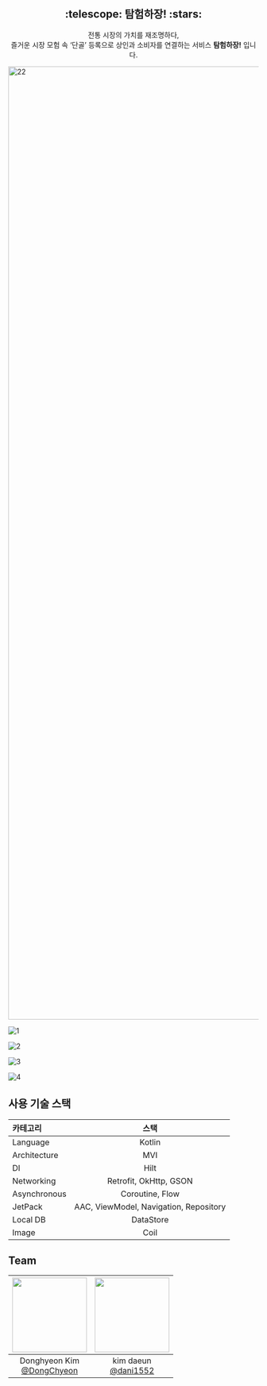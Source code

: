 <h2 align = "center">:telescope: 탐험하장! :stars:</h2>
<p align = "center">전통 시장의 가치를 재조명하다, <br>즐거운 시장 모험 속 ‘단골’ 등록으로 상인과 소비자를 연결하는 서비스 <b>탐험하장!</b> 입니다.</p>

<img width="1920" alt="22" src="https://github.com/goormthon-Univ/2024_BEOTKKOTTHON_TEAM_16_FE/assets/150661115/3f35aa34-5c32-4d4c-849b-0c98e456c4fc">

![1](https://github.com/dani1552/2024_BEOTKKOTTHON_TEAM_16_FE/assets/150661115/faea88cc-b1bc-4736-84ad-826a40d1d41e)

![2](https://github.com/dani1552/2024_BEOTKKOTTHON_TEAM_16_FE/assets/150661115/e563ad60-6d31-4387-a970-11b3a2f34bab)

![3](https://github.com/dani1552/2024_BEOTKKOTTHON_TEAM_16_FE/assets/150661115/a27f080d-48c6-45e7-9ea9-55d6f5ac68f8)

![4](https://github.com/dani1552/2024_BEOTKKOTTHON_TEAM_16_FE/assets/150661115/3e3db6a4-99e9-4576-ba5f-f2ec18595654)

<h2>사용 기술 스택</h2>

| 카테고리 | 스택 |
|:----------|:----------:|
| Language | Kotlin |
| Architecture | MVI |
| DI | Hilt |
| Networking | Retrofit, OkHttp, GSON |
| Asynchronous | Coroutine, Flow |
| JetPack | AAC, ViewModel, Navigation, Repository |
| Local DB | DataStore |
| Image | Coil |

## Team
|<img src="https://avatars.githubusercontent.com/u/64844115?v=4" width="150" height="150"/>|<img src="https://avatars.githubusercontent.com/u/150661115?v=4" width="150" height="150"/>|
|:-:|:-:|
|Donghyeon Kim<br/>[@DongChyeon](https://github.com/DongChyeon)|kim daeun<br/>[@dani1552](https://github.com/dani1552)|
